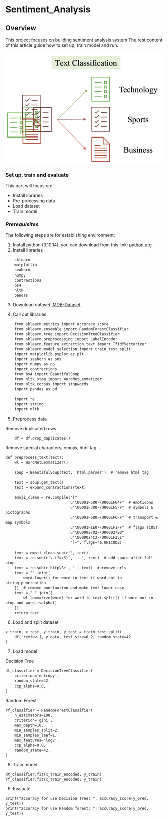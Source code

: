 # Sentiment_Analysis
## **Overview**
This project focuses on building sentiment analysis system
The rest content of this article guide how to set up, train model and run.

![Alt text](project_sentiment_analysis.jpg)
### **Set up, train and evaluate**
This part will focus on:
* Install libraries
* Pre-processing data
* Load dataset
* Train model
<!-- > Note: The article has already done training model, you can move to part 2 if you want to -->


### *Prerequisites*
The following steps are for establishing environment:
1. Install python (3.10.14), you can download from this link:
[python.org](http://~https://www.python.org/downloads/)
2. Install libraries
```
    sklearn
    matplotlib
    seaborn
    numpy
    contractions
    bs4
    nltk
    pandas
```
3. Download dataset
[IMDB-Dataset](https://drive.google.com/uc?id=1v36q7Efz0mprjAv4g6TkQM2YlDKdqOuy)

4. Call out libraries
```
    from sklearn.metrics import accuracy_score
    from sklearn.ensemble import RandomForestClassifier
    from sklearn.tree import DecisionTreeClassifier
    from sklearn.preprocessing import LabelEncoder
    from sklearn.feature_extraction.text import TfidfVectorizer
    from sklearn.model_selection import train_test_split
    import matplotlib.pyplot as plt
    import seaborn as sns
    import numpy as np
    import contractions
    from bs4 import BeautifulSoup
    from nltk.stem import WordNetLemmatizer
    from nltk.corpus import stopwords
    import pandas as pd

    import re
    import string
    import nltk
```
5. Preprocess data

Remove duplicated rows
```
    df = df.drop_duplicates()
```

Remove special characters, emojis, html tag, ...
```
def preprocess_text(text):
    wl = WordNetLemmatizer()

    soup = BeautifulSoup(text, 'html.parser')  # remove html tag

    text = soup.get_text()
    text = expand_contractions(text)

    emoji_clean = re.compile("["
                             u"\U0001F600-\U0001F64F"  # emoticons
                             u"\U0001F300-\U0001F5FF"  # symbols & pictographs
                             u"\U0001F680-\U0001F6FF"  # transport & map symbols
                             u"\U0001F1E0-\U0001F1FF"  # flags (iOS)
                             u"\U00002702-\U000027B0"
                             u"\U000024C2-\U0001F251"
                             "]+", flags=re.UNICODE)

    text = emoji_clean.sub(r'', text)
    text = re.sub(r'\.(?=\S)', '. ', text)  # add space after full stop
    text = re.sub(r'http\S+', '', text)  # remove urls
    text = "".join([
        word.lower() for word in text if word not in string.punctuation
    ])  # remove punctuation and make text lower case
    text = " ".join([
        wl.lemmatize(word) for word in text.split() if word not in stop and word.isalpha()
    ])
    return text
```

6. Load and split dataset

```
x_train, x_test, y_train, y_test = train_test_split(
    df['review'], y_data, test_size=0.2, random_state=42
)
```

7. Load model

Decision Tree
```
dt_classifier = DecisionTreeClassifier(
    criterion='entropy',
    random_state=42,
    ccp_alpha=0.0,
)
```

Random Forest
```
rf_classifier = RandomForestClassifier(
    n_estimators=100,
    criterion='gini',
    max_depth=10,
    min_samples_split=2,
    min_samples_leaf=1,
    max_features='log2',
    ccp_alpha=0.0,
    random_state=42,
)
```

8. Train model
```
dt_classifier.fit(x_train_encoded, y_train)
rf_classifier.fit(x_train_encoded, y_train)
```

9. Evaluate
```
print("accuracy for use Decision Tree: ", accuracy_score(y_pred, y_test))
print("accuracy for use Random forest: ", accuracy_score(y_pred, y_test))
```
